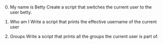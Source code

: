 0. My name is Betty
Create a script that switches the current user to the user betty.

1. Who am I
Write a script that prints the effective username of the current user

2. Groups
Write a script that prints all the groups the current user is part of.
